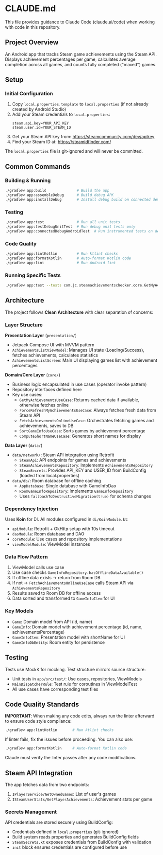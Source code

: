 # CLAUDE.md

This file provides guidance to Claude Code (claude.ai/code) when working with code in this repository.

## Project Overview

An Android app that tracks Steam game achievements using the Steam API. Displays achievement percentages per game, calculates average completion across all games, and counts fully completed ("maxed") games.

## Setup

### Initial Configuration
1. Copy `local.properties.template` to `local.properties` (if not already created by Android Studio)
2. Add your Steam credentials to `local.properties`:
   ```properties
   steam.api.key=YOUR_API_KEY
   steam.user.id=YOUR_STEAM_ID
   ```
3. Get your Steam API key from: https://steamcommunity.com/dev/apikey
4. Find your Steam ID at: https://steamidfinder.com/

The `local.properties` file is git-ignored and will never be committed.

## Common Commands

### Building & Running
```bash
./gradlew app:build              # Build the app
./gradlew app:assembleDebug      # Build debug APK
./gradlew app:installDebug       # Install debug build on connected device
```

### Testing
```bash
./gradlew app:test               # Run all unit tests
./gradlew app:testDebugUnitTest  # Run debug unit tests only
./gradlew app:connectedDebugAndroidTest  # Run instrumented tests on device
```

### Code Quality
```bash
./gradlew app:lintKotlin         # Run ktlint checks
./gradlew app:formatKotlin       # Auto-format Kotlin code
./gradlew app:lint               # Run Android lint
```

### Running Specific Tests
```bash
./gradlew app:test --tests com.jc.steamachievementschecker.core.GetMyAchievementsUseCaseTest
```

## Architecture

The project follows **Clean Architecture** with clear separation of concerns:

### Layer Structure

**Presentation Layer** (`presentation/`)
- Jetpack Compose UI with MVVM pattern
- `AchievementsListViewModel`: Manages UI state (Loading/Success), fetches achievements, calculates statistics
- `AchievementsListScreen`: Main UI displaying games list with achievement percentages

**Domain/Core Layer** (`core/`)
- Business logic encapsulated in use cases (operator invoke pattern)
- Repository interfaces defined here
- Key use cases:
  - `GetMyAchievementsUseCase`: Returns cached data if available, otherwise fetches online
  - `ForceRefreshMyAchievementsUseCase`: Always fetches fresh data from Steam API
  - `FetchAchievementsOnlineUseCase`: Orchestrates fetching games and achievements, saves to DB
  - `SortGameInfoUseCase`: Sorts games by achievement percentage
  - `ComputeShortNameUseCase`: Generates short names for display

**Data Layer** (`data/`)
- `data/network/`: Steam API integration using Retrofit
  - `SteamApi`: API endpoints for games and achievements
  - `SteamAchievementsRepository`: Implements `AchievementsRepository`
  - `SteamSecrets`: Provides API_KEY and USER_ID from BuildConfig (loaded from local.properties)
- `data/db/`: Room database for offline caching
  - `AppDatabase`: Single database with GameInfoDao
  - `RoomGameInfoRepository`: Implements `GameInfoRepository`
  - Uses `fallbackToDestructiveMigration(true)` for schema changes

### Dependency Injection

Uses **Koin** for DI. All modules configured in `di/KoinModule.kt`:
- `apiModule`: Retrofit + OkHttp setup with 10s timeout
- `daoModule`: Room database and DAO
- `coreModule`: Use cases and repository implementations
- `viewModelModule`: ViewModel instances

### Data Flow Pattern

1. ViewModel calls use case
2. Use case checks `GameInfoRepository.hasOfflineDataAvailable()`
3. If offline data exists → return from Room DB
4. If not → `FetchAchievementsOnlineUseCase` calls Steam API via `AchievementsRepository`
5. Results saved to Room DB for offline access
6. Data sorted and transformed to `GameInfoItem` for UI

### Key Models

- `Game`: Domain model from API (id, name)
- `GameInfo`: Domain model with achievement percentage (id, name, achievementsPercentage)
- `GameInfoItem`: Presentation model with shortName for UI
- `GameInfoDbEntity`: Room entity for persistence

## Testing

Tests use MockK for mocking. Test structure mirrors source structure:
- Unit tests in `app/src/test/`: Use cases, repositories, ViewModels
- `MainDispatcherRule`: Test rule for coroutines in ViewModelTest
- All use cases have corresponding test files

## Code Quality Standards

**IMPORTANT**: When making any code edits, always run the linter afterward to ensure code style compliance:

```bash
./gradlew app:lintKotlin       # Run ktlint checks
```

If linter fails, fix the issues before proceeding. You can also use:

```bash
./gradlew app:formatKotlin     # Auto-format Kotlin code
```

Claude must verify the linter passes after any code modifications.

## Steam API Integration

The app fetches data from two endpoints:
1. `IPlayerService/GetOwnedGames`: List of user's games
2. `ISteamUserStats/GetPlayerAchievements`: Achievement stats per game

### Secrets Management
API credentials are stored securely using BuildConfig:
- Credentials defined in `local.properties` (git-ignored)
- Build system reads properties and generates BuildConfig fields
- `SteamSecrets.kt` exposes credentials from BuildConfig with validation
- `init` block ensures credentials are configured before use
